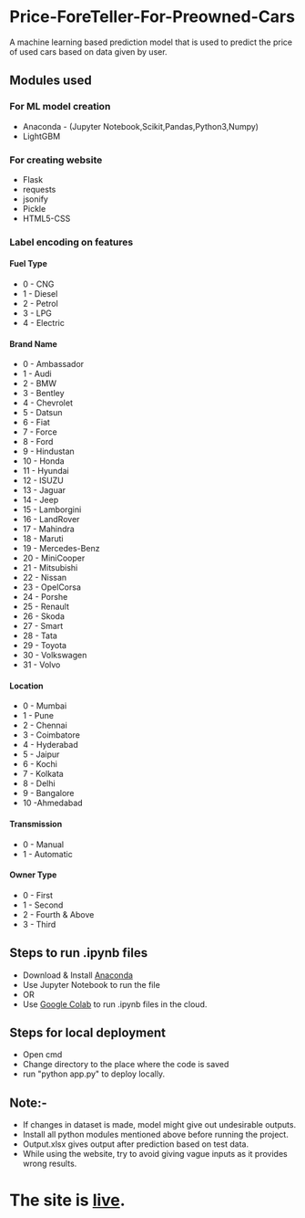 # Price-ForeTeller-For-Preowned-Cars

A machine learning based prediction model that is used to predict the price of used cars based on data given by user.
 
## Modules used

### For ML model creation

* Anaconda - (Jupyter Notebook,Scikit,Pandas,Python3,Numpy)
* LightGBM

### For creating website

* Flask
* requests
* jsonify
* Pickle
* HTML5-CSS

### Label encoding on features

#### Fuel Type

* 0 - CNG
* 1 - Diesel 
* 2 - Petrol
* 3 - LPG
* 4 - Electric

#### Brand Name

* 0 - Ambassador
* 1 - Audi
* 2 - BMW
* 3 - Bentley
* 4 - Chevrolet
* 5 - Datsun
* 6 - Fiat
* 7 - Force
* 8 - Ford
* 9 - Hindustan
* 10 - Honda
* 11 - Hyundai
* 12 - ISUZU
* 13 - Jaguar
* 14 - Jeep
* 15 - Lamborgini
* 16 - LandRover
* 17 - Mahindra
* 18 - Maruti
* 19 - Mercedes-Benz
* 20 - MiniCooper
* 21 - Mitsubishi
* 22 - Nissan
* 23 - OpelCorsa
* 24 - Porshe
* 25 - Renault
* 26 - Skoda
* 27 - Smart
* 28 - Tata
* 29 - Toyota
* 30 - Volkswagen
* 31 - Volvo

#### Location

* 0 - Mumbai
* 1 - Pune
* 2 - Chennai
* 3 - Coimbatore
* 4 - Hyderabad
* 5 - Jaipur
* 6 - Kochi
* 7 - Kolkata
* 8 - Delhi 
* 9 - Bangalore 
* 10 -Ahmedabad

#### Transmission

* 0 - Manual
* 1 - Automatic

#### Owner Type

* 0 - First
* 1 - Second
* 2 - Fourth & Above
* 3 - Third

## Steps to run .ipynb files

* Download & Install [Anaconda](https://www.anaconda.com/)
* Use Jupyter Notebook to run the file
* OR
* Use [Google Colab](https://colab.research.google.com/notebooks/) to run .ipynb files in the cloud.

## Steps for local deployment

* Open cmd
* Change directory to the place where the code is saved
* run "python app.py" to deploy locally. 

## Note:-

* If changes in dataset is made, model might give out undesirable outputs.
* Install all python modules mentioned above before running the project.
* Output.xlsx gives output after prediction based on test data.
* While using the website, try to avoid giving vague inputs as it provides wrong results.

# The site is [live](https://used-car-price-predictor.herokuapp.com/).
